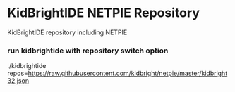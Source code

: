 # KidBrightIDE NETPIE Repository

KidBrightIDE repository including NETPIE

### run kidbrightide with repository switch option
./kidbrightide repos=https://raw.githubusercontent.com/kidbright/netpie/master/kidbright32.json
